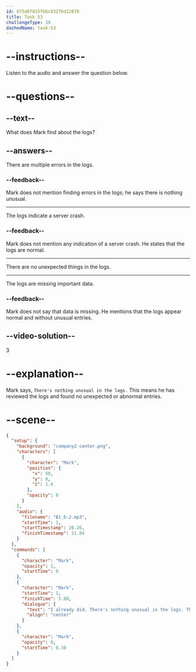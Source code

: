 ```yaml
---
id: 675d6f815fb6c83276d12870
title: Task 53
challengeType: 19
dashedName: task-53
---
```


<!-- (audio) Mark: I already did. There's nothing unusual in the logs. This is strange, isn't it? -->

# --instructions--

Listen to the audio and answer the question below.

# --questions--

## --text--

What does Mark find about the logs?

## --answers--

There are multiple errors in the logs.

### --feedback--

Mark does not mention finding errors in the logs; he says there is nothing unusual.

---

The logs indicate a server crash.

### --feedback--

Mark does not mention any indication of a server crash. He states that the logs are normal.

---

There are no unexpected things in the logs.

---

The logs are missing important data.

### --feedback--

Mark does not say that data is missing. He mentions that the logs appear normal and without unusual entries.

## --video-solution--

3

# --explanation--

Mark says, `There's nothing unusual in the logs.` This means he has reviewed the logs and found no unexpected or abnormal entries.


# --scene--

```json
{
  "setup": {
    "background": "company2-center.png",
    "characters": [
      {
        "character": "Mark",
        "position": {
          "x": 50,
          "y": 0,
          "z": 1.4
        },
        "opacity": 0
      }
    ],
    "audio": {
      "filename": "B1_6-2.mp3",
      "startTime": 1,
      "startTimestamp": 26.26,
      "finishTimestamp": 31.04
    }
  },
  "commands": [
    {
      "character": "Mark",
      "opacity": 1,
      "startTime": 0
    },
    {
      "character": "Mark",
      "startTime": 1,
      "finishTime": 5.88,
      "dialogue": {
        "text": "I already did. There's nothing unusual in the logs. This is strange, isn't it?",
        "align": "center"
      }
    },
    {
      "character": "Mark",
      "opacity": 0,
      "startTime": 6.38
    }
  ]
}
```
